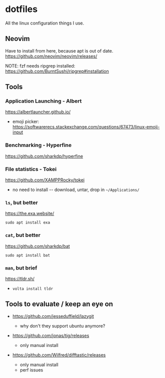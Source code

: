 # dotfiles

All the linux configuration things I use.

## Neovim

Have to install from here, because apt is out of date.
https://github.com/neovim/neovim/releases/

NOTE: fzf needs ripgrep installed: https://github.com/BurntSushi/ripgrep#installation


## Tools

### Application Launching - Albert

https://albertlauncher.github.io/

- emoji picker: https://softwarerecs.stackexchange.com/questions/67473/linux-emoji-input

### Benchmarking - Hyperfine

https://github.com/sharkdp/hyperfine

### File statistics - Tokei

https://github.com/XAMPPRocky/tokei

 - no need to install -- download, untar, drop in `~/Applications/`

### `ls`, but better

https://the.exa.website/

`sudo apt install exa`

### `cat`, but better

https://github.com/sharkdp/bat

`sudo apt install bat`

### `man`, but brief

https://tldr.sh/

- `volta install tldr`




## Tools to evaluate / keep an eye on

- https://github.com/jesseduffield/lazygit
  - why don't they support ubuntu anymore?

- https://github.com/jonas/tig/releases
  - only manual install

- https://github.com/Wilfred/difftastic/releases
  - only manual install
  - perf issues
